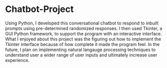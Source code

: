 # Chatbot-Project
Using Python, I developed this conversational chatbot to respond to inbuilt prompts using pre-determined randomized responses. I then used Tkinter, a GUI Python framework, to support the program with an interactive interface.
What I enjoyed about this project was the figuring out how to implement the Tkinter interface because of how complete it made the program feel. In the future, I plan on implementing natural langauge processing techniques to understand user a wider range of user inputs and ultimately increase user experience. 
